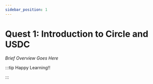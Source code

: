 ```yaml
---
sidebar_position: 1
---
```


# Quest 1: Introduction to Circle and USDC

_Brief Overview Goes Here_

:::tip Happy Learning!!

<QuestButton text="Go To Quest" link="https://app.stackup.dev/quest_page/1675404514494x972929676857573400"/>

:::
